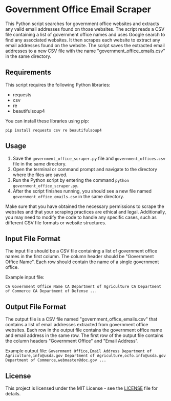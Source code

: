# Government Office Email Scraper

This Python script searches for government office websites and extracts any valid email addresses found on those websites. The script reads a CSV file containing a list of government office names and uses Google search to find any associated websites. It then scrapes each website to extract any email addresses found on the website. The script saves the extracted email addresses to a new CSV file with the name "government_office_emails.csv" in the same directory.

## Requirements

This script requires the following Python libraries:

- requests
- csv
- re
- beautifulsoup4

You can install these libraries using pip:

`pip install requests csv re beautifulsoup4`


## Usage

1. Save the `government_office_scraper.py` file and `government_offices.csv` file in the same directory.
2. Open the terminal or command prompt and navigate to the directory where the files are saved.
3. Run the Python script by entering the command `python government_office_scraper.py`.
4. After the script finishes running, you should see a new file named `government_office_emails.csv` in the same directory.

Make sure that you have obtained the necessary permissions to scrape the websites and that your scraping practices are ethical and legal. Additionally, you may need to modify the code to handle any specific cases, such as different CSV file formats or website structures.

## Input File Format

The input file should be a CSV file containing a list of government office names in the first column. The column header should be "Government Office Name". Each row should contain the name of a single government office.

Example input file:

`
CA Government Office Name
CA Department of Agriculture
CA Department of Commerce
CA Department of Defense
...
`


## Output File Format

The output file is a CSV file named "government_office_emails.csv" that contains a list of email addresses extracted from government office websites. Each row in the output file contains the government office name and email address in the same row. The first row of the output file contains the column headers "Government Office" and "Email Address".

Example output file:
`
Government Office,Email Address
Department of Agriculture,info@usda.gov
Department of Agriculture,ocfo.info@usda.gov
Department of Commerce,webmaster@doc.gov
...
`

## License

This project is licensed under the MIT License - see the [LICENSE](LICENSE) file for details.
